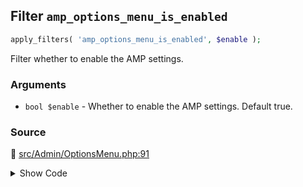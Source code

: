 ## Filter `amp_options_menu_is_enabled`

```php
apply_filters( 'amp_options_menu_is_enabled', $enable );
```

Filter whether to enable the AMP settings.

### Arguments

* `bool $enable` - Whether to enable the AMP settings. Default true.

### Source

:link: [src/Admin/OptionsMenu.php:91](/src/Admin/OptionsMenu.php#L91)

<details>
<summary>Show Code</summary>

```php
return (bool) apply_filters( 'amp_options_menu_is_enabled', true );
```

</details>
